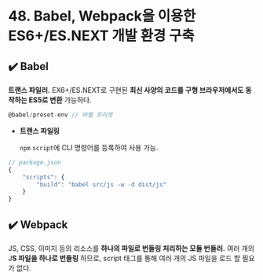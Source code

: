 # 48. Babel, Webpack을 이용한 ES6+/ES.NEXT 개발 환경 구축

## ✔️ Babel

**트랜스 파일러.** EX6+/ES.NEXT로 구현된 **최신 사양의 코드를 구형 브라우저에서도 동작하는 ES5로 변환** 가능하다. 

```jsx
@babel/preset-env // 바벨 프리셋
```

- **트랜스 파일링**
    
    `npm` `script`에 CLI 명령어를 등록하여 사용 가능.
    

```jsx
// package.json
{
	"scripts": {
		"build": "babel src/js -w -d dist/js"
	}
}
```

## ✔️ Webpack

JS, CSS, 이미지 등의 리소스를 **하나의 파일로 번들링 처리하는 모듈 번들러.** 여러 개의 J**S 파일을 하나로 번들링** 하므로, script 태그를 통해 여러 개의 JS 파일을 로드 할 필요가 없다.